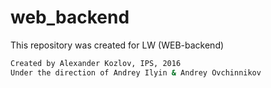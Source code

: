 # web_backend

This repository was created for LW (WEB-backend)


```sh
Created by Alexander Kozlov, IPS, 2016
Under the direction of Andrey Ilyin & Andrey Ovchinnikov
```
